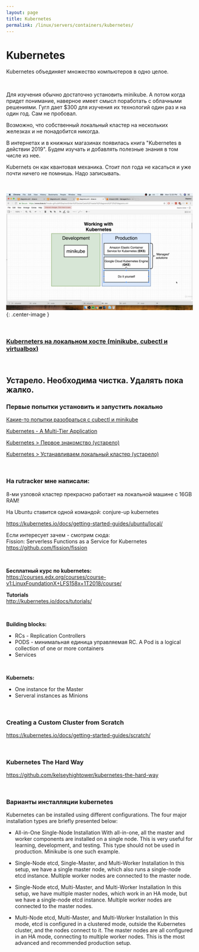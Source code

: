 ```yaml
---
layout: page
title: Kubernetes
permalink: /linux/servers/containers/kubernetes/
---
```


# Kubernetes

Kubernetes объединяет множество компьютеров в одно целое.

<br/>

Для изучения обычно достаточно установить minikube. А потом когда придет понимание, наверное имеет смысл поработать с облачными решениями. Гугл дает \$300 для изучения их технологий один раз и на один год. Сам не пробовал.

Возможно, что собственный локальный кластер на нескольких железках и не понадобится никогда.

В интернетах и в книжных магазинах появилась книга "Kubernetes в действии 2019". Будем изучать и добавлять полезные знания в том числе из нее.

Kubernets он как квантовая механика. Стоит пол года не касаться и уже почти ничего не помнишь. Надо записывать.

<br/>

![working with kubernetes](/img/linux/servers/containers/kubernetes/working-with-kubernetes.png "working with kubernetes"){: .center-image }

<br/>

### [Kuberneters на локальном хосте (minikube, cubectl и virtualbox)](/linux/servers/containers/kubernetes/minikube/)

<br/>

## Устарело. Необходима чистка. Удалять пока жалко.

### Первые попытки установить и запустить локально

[Какие-то попытки разобраться с cubectl и minikube](/linux/servers/containers/kubernetes/cubect-minikube/)

[Kubernetes - A Multi-Tier Application](/linux/servers/containers/kubernetes/multi-tier-application/)

[Kubernetes > Первое знакомство (устарело)](/linux/servers/containers/kubernetes/first-look/)

[Kubernetes > Устанавливаем локальный кластер (устарело)](/linux/servers/containers/kubernetes/local-cluster/)

<br/>

### На rutracker мне написали:

8-ми узловой кластер прекрасно работает на локальной машине с 16GB RAM!

На Ubuntu ставится одной командой:
conjure-up kubernetes

https://kubernetes.io/docs/getting-started-guides/ubuntu/local/

Если интересует зачем - смотрим сюда:  
Fission: Serverless Functions as a Service for Kubernetes  
https://github.com/fission/fission

<br/>

**Бесплатный курс по kubernetes:**  
https://courses.edx.org/courses/course-v1:LinuxFoundationX+LFS158x+1T2018/course/

**Tutorials**  
http://kubernetes.io/docs/tutorials/

<br/>

**Building blocks:**

-   RCs - Replication Controllers
-   PODS - минимальная единица управляемая RC. A Pod is a logical collection of one or more containers
-   Services

<br/>

**Kubernets:**

-   One instance for the Master
-   Serveral instances as Minions

<br/>

### Creating a Custom Cluster from Scratch

https://kubernetes.io/docs/getting-started-guides/scratch/

<br/>

### Kubernetes The Hard Way

https://github.com/kelseyhightower/kubernetes-the-hard-way

<br/>

### Варианты инсталляции kubernetes

Kubernetes can be installed using different configurations. The four major installation types are briefly presented below:

-   All-in-One Single-Node Installation
    With all-in-one, all the master and worker components are installed on a single node. This is very useful for learning, development, and testing. This type should not be used in production. Minikube is one such example.

-   Single-Node etcd, Single-Master, and Multi-Worker Installation
    In this setup, we have a single master node, which also runs a single-node etcd instance. Multiple worker nodes are connected to the master node.

-   Single-Node etcd, Multi-Master, and Multi-Worker Installation
    In this setup, we have multiple master nodes, which work in an HA mode, but we have a single-node etcd instance. Multiple worker nodes are connected to the master nodes.

-   Multi-Node etcd, Multi-Master, and Multi-Worker Installation
    In this mode, etcd is configured in a clustered mode, outside the Kubernetes cluster, and the nodes connect to it. The master nodes are all configured in an HA mode, connecting to multiple worker nodes. This is the most advanced and recommended production setup.
